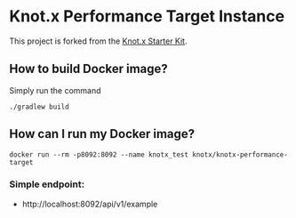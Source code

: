 # Knot.x Performance Target Instance
This project is forked from the [Knot.x Starter Kit](https://github.com/Knotx/knotx-starter-kit).

## How to build Docker image?
Simply run the command
```
./gradlew build
```

## How can I run my Docker image?
```
docker run --rm -p8092:8092 --name knotx_test knotx/knotx-performance-target
```

### Simple endpoint:
- http://localhost:8092/api/v1/example